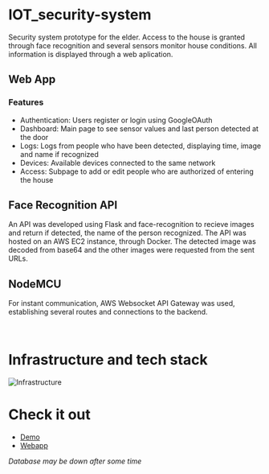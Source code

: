 # IOT_security-system
Security system prototype for the elder. Access to the house is granted through face recognition and several sensors monitor house conditions. All information is displayed through a web aplication.

## Web App
### Features
- Authentication: Users register or login using GoogleOAuth
- Dashboard: Main page to see sensor values and last person detected at the door
- Logs: Logs from people who have been detected, displaying time, image and name if recognized
- Devices: Available devices connected to the same network
- Access: Subpage to add or edit people who are authorized of entering the house

## Face Recognition API
An API was developed using Flask and face-recognition to recieve images and return if detected, the name of the person recognized.
The API was hosted on an AWS EC2 instance, through Docker.
The detected image was decoded from base64 and the other images were requested from the sent URLs.

## NodeMCU
For instant communication, AWS Websocket API Gateway was used, establishing several routes and connections to the backend.

</br>

# Infrastructure and tech stack
<img width="full" alt="Infrastructure" src="https://github.com/Ale-Coeto/IOT_security-system/assets/109093534/340b8216-f14c-440c-bfd7-1e201a357577">

# Check it out
- [Demo](https://youtu.be/4bw-oJFjs5E)
- [Webapp](iot-security-system.vercel.app)
  
_Database may be down after some time_
